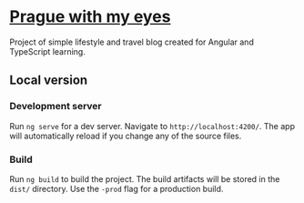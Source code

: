 
# [Prague with my eyes](http://blog.dorotazelga.aspnet.pl/)

Project of simple lifestyle and travel blog created for Angular and TypeScript learning. 

## Local version
### Development server
Run `ng serve` for a dev server. Navigate to `http://localhost:4200/`. The app will automatically reload if you change any of the source files.

### Build
Run `ng build` to build the project. The build artifacts will be stored in the `dist/` directory. Use the `-prod` flag for a production build.
